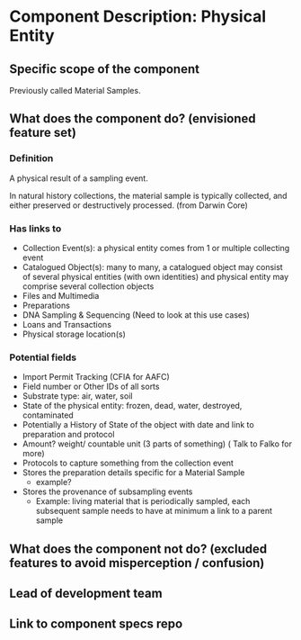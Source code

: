 Component Description: Physical Entity
=======================

## Specific scope of the component

Previously called Material Samples.

## What does the component do? (envisioned feature set)

### Definition

A physical result of a sampling event.

In natural history collections,
the material sample is typically collected, and either preserved or destructively processed. (from Darwin Core)

### Has links to
* Collection Event(s): a physical entity comes from 1 or multiple collecting event
* Catalogued Object(s): many to many, a catalogued object may consist of several physical entities (with own identities) and physical entity may comprise several collection objects
* Files and Multimedia
* Preparations
* DNA Sampling & Sequencing (Need to look at this use cases)
* Loans and Transactions
* Physical storage location(s)

### Potential fields
* Import Permit Tracking (CFIA for AAFC)
* Field number or Other IDs of all sorts
* Substrate type: air, water, soil
* State of the physical entity: frozen, dead, water, destroyed, contaminated
* Potentially a History of State of the object with date and link to preparation and protocol
* Amount? weight/ countable unit (3 parts of something) ( Talk to Falko for more)
* Protocols to capture something from the collection event
* Stores the preparation details specific for a Material Sample
  * example?
* Stores the provenance of subsampling events
  * Example: living material that is periodically sampled, each subsequent sample needs to have at minimum a link to a parent sample

## What does the component __not__ do? (excluded features to avoid misperception / confusion)


## Lead of development team


## Link to component specs repo
